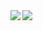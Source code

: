 <a href="https://github.com/anuraghazra/github-readme-stats">
  <img align="left" src="https://github-readme-stats.vercel.app/api?username=ebina4yaka&show_icons=true&theme=dracula&count_private=true" />
</a>
<a href="https://github.com/anuraghazra/github-readme-stats">
  <img align="left" src="https://github-readme-stats.vercel.app/api/top-langs/?username=ebina4yaka&theme=dracula&layout=compact" />
</a>
